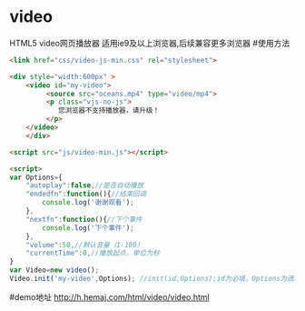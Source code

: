 # video
HTML5 video网页播放器 适用ie9及以上浏览器,后续兼容更多浏览器
#使用方法
```html
<link href="css/video-js-min.css" rel="stylesheet">

<div style="width:600px" >
    <video id="my-video">
         <source src="oceans.mp4" type="video/mp4">     
         <p class="vjs-no-js">
         	您浏览器不支持播放器，请升级！
         </p>
    </video>
	</div>

<script src="js/video-min.js"></script>

<script>
var Options={
	"autoplay":false,//是否自动播放
	"endedfn":function(){//结束回调
		console.log('谢谢观看');	
	},
	"nextfn":function(){//下个事件
		console.log('下个事件');	
	},
	"volume":50,//默认音量（1-100）
	"currentTime":0,//播放起点，单位为秒
}
var Video=new video();	
Video.init('my-video',Options); //init(id,Options);id为必填，Options为选填

```

#demo地址
http://h.hemaj.com/html/video/video.html

